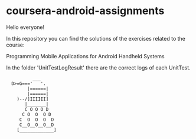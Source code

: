 coursera-android-assignments
============================

Hello everyone! 

In this repository you can find the solutions of the exercises related to the course: 

Programming Mobile Applications for Android Handheld Systems 

In the folder 'UnitTestLogResult' there are the correct logs of each UnitTest.
                                                                                      
                                                                                                  
              ___              
      D>=G==='   '.            
            |======|           
            |======|           
        )--/]IIIIII]           
           |_______|           
           C O O O D           
          C O  O  O D          
         C  O  O  O  D         
         C__O__O__O__D         
        [_____________]   


